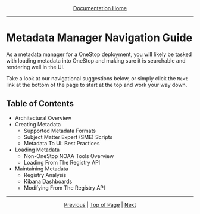 <div align="center"><a href="/onestop/">Documentation Home</a></div>
<hr>

# Metadata Manager Navigation Guide
As a metadata manager for a OneStop deployment, you will likely be tasked with loading metadata into OneStop and making sure it is searchable and rendering well in the UI. 


Take a look at our navigational suggestions below, or simply click the `Next` link at the bottom of the page to start at the top and work your way down.

## Table of Contents
* Architectural Overview
* Creating Metadata
  - Supported Metadata Formats
  - Subject Matter Expert (SME) Scripts
  - Metadata To UI: Best Practices
* Loading Metadata
  - Non-OneStop NOAA Tools Overview
  - Loading From The Registry API
* Maintaining Metadata
  - Registry Analysis
  - Kibana Dashboards
  - Modifying From The Registry API

<hr>
<div align="center"><a href="/onestop/">Previous</a> | <a href="#public-user-navigation-guide">Top of Page</a> | <a href="/onestop/public-user/ui/quickstart">Next</a></div>